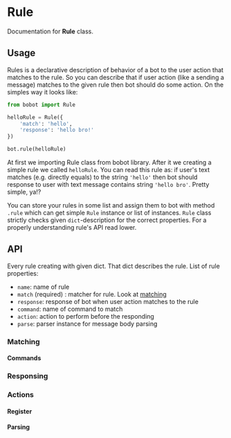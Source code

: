 # Rule

Documentation for **Rule** class.

## Usage

Rules is a declarative description of behavior of a bot to the user action that matches to the rule. So you can describe that if user action (like a sending a message) matches to the given rule then bot should do some action. On the simples way it looks like:

```python
from bobot import Rule

helloRule = Rule({
	'match': 'hello',
	'response': 'hello bro!'
})

bot.rule(helloRule)
```

At first we importing Rule class from bobot library. After it we creating a simple rule we called `helloRule`. You can read this rule as: if user's text matches (e.g. directly equals) to the string `'hello'` then bot should response to user with text message contains string `'hello bro'`. Pretty simple, ya!?

You can store your rules in some list and assign them to bot with method `.rule` which can get simple `Rule` instance or list of instances. `Rule` class strictly checks given `dict`-description for the correct properties. For a properly understanding rule's API read lower.

## API

Every rule creating with given dict. That dict describes the rule. List of rule properties:
 - `name`: name of rule 
 - `match` (required) : matcher for rule. Look at [matching](#Matching)
 - `response`: response of bot when user action matches to the rule
 - `command`: name of command to match
 - `action`: action to perform before the responding
 - `parse`: parser instance for message body parsing

### Matching

#### Commands


### Responsing

### Actions
#### Register
#### Parsing

